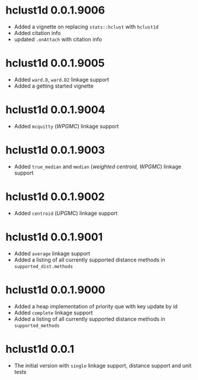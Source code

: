 
# hclust1d 0.0.1.9006

- Added a vignette on replacing `stats::hclust` with `hclust1d`
- Added citation info
- updated `.onAttach` with citation info

# hclust1d 0.0.1.9005

- Added `ward.D`, `ward.D2` linkage support
- Added a getting started vignette

# hclust1d 0.0.1.9004
 
- Added `mcquitty` (*WPGMC*) linkage support

# hclust1d 0.0.1.9003

- Added `true_median` and `median` (*weighted centroid, WPGMC*) linkage support

# hclust1d 0.0.1.9002

- Added `centroid` (*UPGMC*) linkage support

# hclust1d 0.0.1.9001

- Added `average` linkage support
- Added a listing of all currently supported distance methods in `supported_dist.methods`

# hclust1d 0.0.1.9000

- Added a heap implementation of priority que with key update by id
- Added `complete` linkage support
- Added a listing of all currently supported distance methods in `supported_methods`

# hclust1d 0.0.1

- The initial version with `single` linkage support, distance support and unit tests

